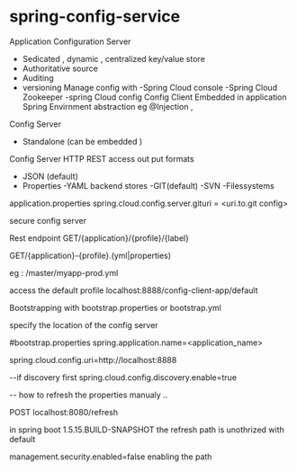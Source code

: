 # spring-config-service
Application Configuration Server 
 - Sedicated , dynamic , centralized key/value store 
 - Authoritative source 
 - Auditing 
 - versioning 
 Manage config with 
  -Spring Cloud console 
  -Spring Cloud Zookeeper
  -spring Cloud config
Config Client 
 Embedded in application
 Spring Envirnment abstraction 
  eg @Injection , 
  
Config Server 
 - Standalone (can be embedded )
 
 
Config Server 
 HTTP REST access 
 out put formats 
  - JSON (default)
  - Properties
  -YAML
 backend stores 
  -GIT(default)
  -SVN
  -Filessystems

 application.properties
  spring.cloud.config.server.gituri = <uri.to.git config>
  
  
  secure config server 
  
  Rest endpoint 
  GET/{application}/{profile}/{label}
  
  GET/{application}-{profile}.(yml|properties)
  
  eg : /master/myapp-prod.yml
  
  
  access the default profile 
   localhost:8888/config-client-app/default
   
   Bootstrapping with bootstrap.properties or bootstrap.yml
   
   specify the location of the config server 
   
  #bootstrap.properties
   spring.application.name=<application_name>
   
   spring.cloud.config.uri=http://localhost:8888
   
   --if discovery first 
   spring.cloud.config.discovery.enable=true
   
   -- how to refresh the properties manualy ..
   
   POST localhost:8080/refresh
   
   in spring boot 1.5.15.BUILD-SNAPSHOT the refresh path is unothrized with default 
   
   management.security.enabled=false enabling the path 
   
   
  
  
 
 
